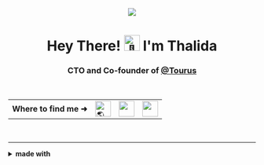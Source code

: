 <div align="center">
  <img src="https://livewindow-api.onrender.com/api/?units=imperial" />
</div>

<h1 align="center">
  Hey There! 
    <img src="https://fonts.gstatic.com/s/e/notoemoji/latest/1f44b_1f3fe/512.gif" alt="👋" width="32" height="32"> I'm Thalida
</h1>

<div align="center">
  <h3>
    CTO and Co-founder of <a href="https://tourus.io?source=github" target="_blank">@Tourus</a>
  </h3>
</div>

<br />

<table align="center" border="0">
  <tr>
    <td>
      <strong>Where to find me ➜</strong>
    </td>
    <td>
      <a href="https://thalida.com?source=github" target="_blank">
        <img src="https://fonts.gstatic.com/s/e/notoemoji/latest/1f30e/512.gif" alt="🌎" width="32" height="32" />
      </a>
    </td>
    <td>
      <a href="https://www.linkedin.com/in/thalida/" target="_blank">
        <img height="32" width="32" src="https://cdn.simpleicons.org/linkedin" />
      </a>
    </td>
    <td>
      <a href="https://dribbble.com/thalida" target="_blank">
        <img height="32" width="32" src="https://cdn.simpleicons.org/dribbble" />
      </a>
    </td>
  </tr>
</table>

<br />

-----

<details>
  <summary><strong>made with</strong></summary>
  
  * [Live Window API](https://github.com/thalida/live-window)
  * [Animated Emoji](https://googlefonts.github.io/noto-emoji-animation/)
</details>
